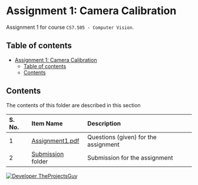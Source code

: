 # Assignment 1: Camera Calibration

Assignment 1 for course `CS7.505 - Computer Vision`.

## Table of contents

- [Assignment 1: Camera Calibration](#assignment-1-camera-calibration)
    - [Table of contents](#table-of-contents)
    - [Contents](#contents)

## Contents

The contents of this folder are described in this section

| S. No. | Item Name | Description |
| :---- | :---- | :---- |
| 1 | [Assignment1.pdf](./Assignment1.pdf) | Questions (given) for the assignment |
| 2 | [Submission](./Submission/README.md) folder | Submission for the assignment |

[![Developer TheProjectsGuy][dev-shield]][dev-profile-link]

[dev-shield]: https://img.shields.io/badge/Developer-TheProjectsGuy-blue
[dev-profile-link]: https://github.com/TheProjectsGuy
